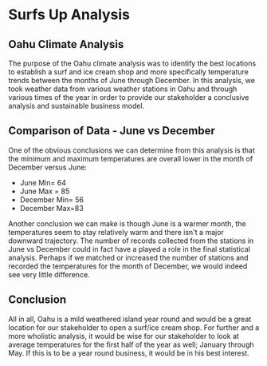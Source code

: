 # Surfs Up Analysis
## Oahu Climate Analysis
The purpose of the Oahu climate analysis was to identify the best locations to establish a surf and ice cream shop and more specifically temperature trends between the months of June through December. 
In this analysis, we took weather data from various weather stations in Oahu and through various times of the year in order to provide our stakeholder a conclusive analysis and sustainable business model. 
## Comparison of Data - June vs December
One of the obvious conclusions we can determine from this analysis is that the minimum and maximum temperatures are overall lower in the month of December versus June:
* June Min= 64
* June Max = 85
* December Min= 56
* December Max=83

Another conclusion we can make is though June is a warmer month, the temperatures seem to stay relatively warm and there isn't a major downward trajectory. 
The number of records collected from the stations in June vs December could in fact have a played a role in the final statistical analysis. Perhaps if we matched or increased the number of stations and recorded the temperatures for the month of December, we would indeed see very little difference. 

## Conclusion
All in all, Oahu is a mild weathered island year round and would be a great location for our stakeholder to open a surf/ice cream shop. For further and a more wholistic analysis, it would be wise for our stakeholder to look at average temperatures for the first half of the year as well; January through May. If this is to be a year round business, it would be in his best interest. 
